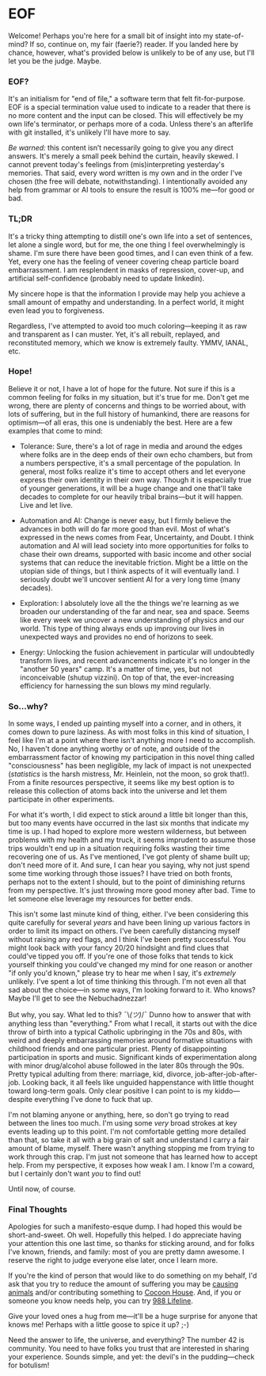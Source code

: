 # EOF

Welcome! Perhaps you're here for a small bit of insight into my state-of-mind? If so, continue on, my fair (faerie?) reader. If you landed here by chance, however, what's provided below is unlikely to be of any use, but I'll let you be the judge. Maybe.

### EOF?

It's an initialism for "end of file," a software term that felt fit-for-purpose. EOF is a special termination value used to indicate to a reader that there is no more content and the input can be closed. This will effectively be my own life's terminator, or perhaps more of a coda. Unless there's an afterlife with git installed, it's unlikely I'll have more to say.

*Be warned:* this content isn’t necessarily going to give you any direct answers. It's merely a small peek behind the curtain, heavily skewed. I cannot prevent today's feelings from (mis)interpreting yesterday's memories. That said, every word written is my own and in the order I've chosen (the free will debate, notwithstanding). I intentionally avoided any help from grammar or AI tools to ensure the result is 100% me—for good or bad.

### TL;DR

It's a tricky thing attempting to distill one's own life into a set of sentences, let alone a single word, but for me, the one thing I feel overwhelmingly is shame. I'm sure there have been good times, and I can even think of a few. Yet, every one has the feeling of veneer covering cheap particle board embarrassment. I am resplendent in masks of repression, cover-up, and artificial self-confidence (probably need to update linkedin).

My sincere hope is that the information I provide may help you achieve a small amount of empathy and understanding. In a perfect world, it might even lead you to forgiveness.

Regardless, I've attempted to avoid too much coloring—keeping it as raw and transparent as I can muster. Yet, it's all rebuilt, replayed, and reconstituted memory, which we know is extremely faulty. YMMV, IANAL, etc.

### Hope!

Believe it or not, I have a lot of hope for the future. Not sure if this is a common feeling for folks in my situation, but it's true for me. Don't get me wrong, there are plenty of concerns and things to be worried about, with lots of suffering, but in the full history of humankind, there are reasons for optimism—of all eras, this one is undeniably the best. Here are a few examples that come to mind:

* Tolerance: Sure, there's a lot of rage in media and around the edges where folks are in the deep ends of their own echo chambers, but from a numbers perspective, it's a small percentage of the population. In general, most folks realize it's time to accept others and let everyone express their own identity in their own way. Though it is especially true of younger generations, it will be a huge change and one that'll take decades to complete for our heavily tribal brains—but it will happen. Live and let live.

* Automation and AI: Change is never easy, but I firmly believe the advances in both will do far more good than evil. Most of what's expressed in the news comes from Fear, Uncertainty, and Doubt. I think automation and AI will lead society into more opportunities for folks to chase their own dreams, supported with basic income and other social systems that can reduce the inevitable friction. Might be a little on the utopian side of things, but I think aspects of it will eventually land. I seriously doubt we'll uncover sentient AI for a very long time (many decades).

* Exploration: I absolutely love all the the things we're learning as we broaden our understanding of the far and near, sea and space. Seems like every week we uncover a new understanding of physics and our world. This type of thing always ends up improving our lives in unexpected ways and provides no end of horizons to seek.

* Energy: Unlocking the fusion achievement in particular will undoubtedly transform lives, and recent advancements indicate it's no longer in the "another 50 years" camp. It's a matter of time, yes, but not inconceivable (shutup vizzini). On top of that, the ever-increasing efficiency for harnessing the sun blows my mind regularly.

### So…why?

In some ways, I ended up painting myself into a corner, and in others, it comes down to pure laziness. As with most folks in this kind of situation, I feel like I'm at a point where there isn't anything more I need to accomplish. No, I haven't done anything worthy or of note, and outside of the embarrassment factor of knowing  my participation in this novel thing called "consciousness" has been negligible, my lack of impact is not unexpected (*statistics* is the harsh mistress, Mr. Heinlein, not the moon, so grok that!). From a finite resources perspective, it seems like my best option is to release this collection of atoms back into the universe and let them participate in other experiments.

For what it's worth, I did expect to stick around a little bit longer than this, but too many events have occurred in the last six months that indicate my time is up. I had hoped to explore more western wilderness, but between problems with my health and my truck, it seems imprudent to assume those trips wouldn't end up in a situation requiring folks wasting their time recovering one of us. As I've mentioned, I've got plenty of shame built up; don't need more of it. And sure, I can hear you saying, why not just spend some time working through those issues? I have tried on both fronts, perhaps not to the extent I should, but to the point of diminishing returns from my perspective. It's just throwing more good money after bad. Time to let someone else leverage my resources for better ends.

This isn't some last minute kind of thing, either. I've been considering this quite carefully for several *years* and have been lining up various factors in order to limit its impact on others. I've been carefully distancing myself without raising any red flags, and I think I've been pretty successful. You might look back with your fancy 20/20 hindsight and find clues that could've tipped you off. If you're one of those folks that tends to kick yourself thinking you could've changed my mind for one reason or another "if only you'd known," please try to hear me when I say, it's *extremely* unlikely. I've spent a lot of time thinking this through. I'm not even all that sad about the choice—in some ways, I'm looking forward to it. Who knows? Maybe I'll get to see the Nebuchadnezzar!

But why, you say. What led to this? ¯\\_(ツ)_/¯ Dunno how to answer that with anything less than "everything." From what I recall, it starts out with the dice throw of birth into a typical Catholic upbringing in the 70s and 80s, with weird and deeply embarrassing memories around formative situations with childhood friends and one particular priest. Plenty of disappointing participation in sports and music. Significant kinds of experimentation along with minor drug/alcohol abuse followed in the later 80s through the 90s. Pretty typical adulting from there: marriage, kid, divorce, job-after-job-after-job. Looking back, it all feels like unguided happenstance with little thought toward long-term goals. Only clear positive I can point to is my kiddo—despite everything I've done to fuck that up.

I'm not blaming anyone or anything, here, so don't go trying to read between the lines too much. I'm using some *very* broad strokes at key events leading up to this point. I'm not comfortable getting more detailed than that, so take it all with a big grain of salt and understand I carry a fair amount of blame, myself. There wasn't anything stopping me from trying to work through this crap. I'm just not someone that has learned how to accept help. From my perspective, it exposes how weak I am. I know I'm a coward, but I certainly don't want *you* to find out!

Until now, of course.

### Final Thoughts

Apologies for such a manifesto-esque dump. I had hoped this would be short-and-sweet. Oh well. Hopefully this helped. I do appreciate having your attention this one last time, so thanks for sticking around, and for folks I've known, friends, and family: most of you are pretty damn awesome. I reserve the right to judge everyone else later, once I learn more.

If you're the kind of person that would like to do something on my behalf, I'd ask that you try to reduce the amount of suffering you may be [causing animals](https://www.3movies.wtf/) and/or contributing something to [Cocoon House](https://www.cocoonhouse.org/). And, if you or someone you know needs help, you can try [988 Lifeline](https://988lifeline.org/).

Give your loved ones a hug from me—it'll be a huge surprise for anyone that knows me! Perhaps with a little goose to spice it up? ;-)

Need the answer to life, the universe, and everything? The number 42 is community. You need to have folks you trust that are interested in sharing your experience. Sounds simple, and yet: the devil's in the pudding—check for botulism!
